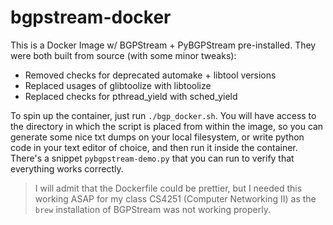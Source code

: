 # bgpstream-docker
This is a Docker Image w/ BGPStream + PyBGPStream pre-installed.
They were both built from source (with some minor tweaks):
- Removed checks for deprecated automake + libtool versions
- Replaced usages of glibtoolize with libtoolize
- Replaced checks for pthread_yield with sched_yield

To spin up the container, just run `./bgp_docker.sh`. You will have access to the directory in which the script is placed from within the image, so you can generate some nice txt dumps on your local filesystem, or write python code in your text editor of choice, and then run it inside the container. There's a snippet `pybgpstream-demo.py` that you can run to verify that everything works correctly.

> I will admit that the Dockerfile could be prettier, but I needed this working ASAP for my class CS4251 (Computer Networking II) as the `brew` installation of BGPStream was not working properly.




